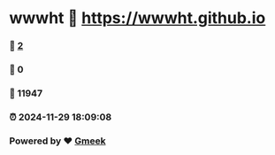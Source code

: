 # wwwht :link: https://wwwht.github.io 
### :page_facing_up: [2](https://wwwht.github.io/tag.html) 
### :speech_balloon: 0 
### :hibiscus: 11947 
### :alarm_clock: 2024-11-29 18:09:08 
### Powered by :heart: [Gmeek](https://github.com/Meekdai/Gmeek)
